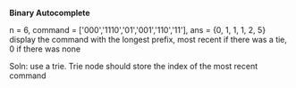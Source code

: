 **Binary Autocomplete**

n = 6, command = ['000','1110','01','001','110','11'], ans = {0, 1, 1, 1, 2, 5}
display the command with the longest prefix, most recent if there was a tie, 0 if there was none

Soln: use a trie. Trie node should store the index of the most recent command

